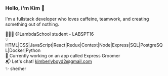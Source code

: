 ### Hello, i'm Kim 👋

<!--
**kimboyd12/kimboyd12** is a ✨ _special_ ✨ repository because its `README.md` (this file) appears on your GitHub profile.

Here are some ideas to get you started:

- 🔭 I’m currently working on ...
- 🌱 I’m currently learning ...
- 👯 I’m looking to collaborate on ...
- 🤔 I’m looking for help with ...
- 💬 Ask me about ...
- 📫 How to reach me: ...
- 😄 Pronouns: ...
- ⚡ Fun fact: ...
-->
I'm a fullstack developer who loves caffeine, teamwork, and creating something out of nothing. 

👩🏻‍💻 @LambdaSchool student - LABSPT16<br>
💡 HTML|CSS|JavaScript|React|Redux|Context|Node|Express|SQL|PostgreSQL|Docker|Python <br>
🐶 Currently working on an app called Express Groomer<br>
📬 Let's chat! kimberlyboyd2@gmail.com <br>
✨ she/her
